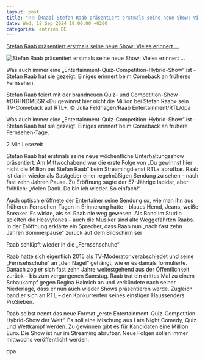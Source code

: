 ```yaml
---
layout: post
title: "🔥🔥 [Raab] Stefan Raab präsentiert erstmals seine neue Show: Vieles erinnert ..."
date: Wed, 18 Sep 2024 19:00:00 +0200
categories: entries DE
---
```

[Stefan Raab präsentiert erstmals seine neue Show: Vieles erinnert ...](https://www.ruhrnachrichten.de/regionales/stefan-raab-show-fernsehen-tv-rtl-du-gewinnst-hier-nicht-die-million-bei-stefan-raab-w937963-2001376671/)

![Stefan Raab präsentiert erstmals seine neue Show: Vieles erinnert ...](https://www.ruhrnachrichten.de/wp-content/uploads/2024/09/18/20/630_0900_4116147_mevdxsa3hv_v11_ax_s800-1648x824.jpg)

Was auch immer eine „Entertainment-Quiz-Competition-Hybrid-Show“ ist - Stefan Raab hat sie gezeigt. Einiges erinnert beim Comeback an früheres Fernsehen.

Stefan Raab feiert mit der brandneuen Quiz- und Competition-Show #DGHNDMBSR «Du gewinnst hier nicht die Million bei Stefan Raab» sein TV-Comeback auf RTL+. © Julia Feldhagen/Raab Entertainment/RTL/dpa

Was auch immer eine „Entertainment-Quiz-Competition-Hybrid-Show“ ist - Stefan Raab hat sie gezeigt. Einiges erinnert beim Comeback an frühere Fernsehen-Tage.

2 Min Lesezeit

Stefan Raab hat erstmals seine neue wöchentliche Unterhaltungsshow präsentiert. Am Mittwochabend war die erste Folge von „Du gewinnst hier nicht die Million bei Stefan Raab“ beim Streamingdienst RTL+ abrufbar. Raab ist darin wieder als Gastgeber einer regelmäßigen Sendung zu sehen – nach fast zehn Jahren Pause. Zu Eröffnung sagte der 57-Jährige lapidar, aber fröhlich: „Vielen Dank. Da bin ich wieder. So einfach!“

Auch optisch eröffnete der Entertainer seine Sendung so, wie man ihn aus früheren Fernsehen-Tagen in Erinnerung hatte – blaues Hemd, Jeans, weiße Sneaker. Es wirkte, als sei Raab nie weg gewesen. Als Band im Studio spielten die Heavytones – auch die Musiker sind alte Weggefährten Raabs. In der Eröffnung erklärte ein Sprecher, dass Raab nun „nach fast zehn Jahren Sommerpause“ zurück auf dem Bildschirm sei

Raab schlüpft wieder in die „Fernsehschuhe“

Raab hatte sich eigentlich 2015 als TV-Moderator verabschiedet und seine „Fernsehschuhe“ an „den Nagel“ gehängt, wie er es damals formulierte. Danach zog er sich fast zehn Jahre weitestgehend aus der Öffentlichkeit zurück – bis zum vergangenen Samstag. Raab trat ein drittes Mal zu einem Schaukampf gegen Regina Halmich an und verkündete nach seiner Niederlage, dass er nun auch wieder Shows präsentieren werde. Zugleich band er sich an RTL – den Konkurrenten seines einstigen Haussenders ProSieben.

Raab selbst nennt das neue Format „erste Entertainment-Quiz-Competition-Hybrid-Show der Welt“. Es soll eine Mischung aus Late Night Comedy, Quiz und Wettkampf werden. Zu gewinnen gibt es für Kandidaten eine Million Euro. Die Show ist nur im Streaming abrufbar. Neue Folgen sollen immer mittwochs veröffentlicht werden.

dpa

